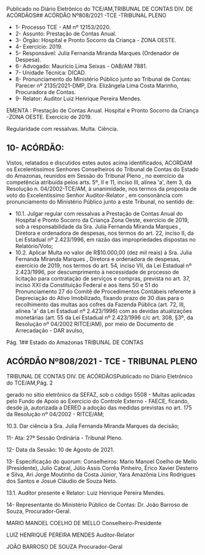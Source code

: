 Publicado  no  Diário  Eletrônico do TCE/AM,TRIBUNAL DE CONTAS DIV. DE ACÓRDÃOS## ACÓRDÃO Nº808/2021 -TCE -TRIBUNAL PLENO

- 1- Processo TCE - AM nº 12153/2020.
- 2- Assunto: Prestação de Contas Anual.
- 3- Órgão: Hospital e Pronto Socorro da Criança - ZONA OESTE.
- 4- Exercício: 2019.
- 5- Responsável: Julia Fernanda Miranda Marques (Ordenador de Despesa).
- 6- Advogado: Mauricio Lima Seixas - OAB/AM 7881.
- 7- Unidade Técnica: DICAD.
- 8- Pronunciamento  do  Ministério  Público  junto  ao  Tribunal  de  Contas: Parecer  nº 2135/2021-DMP, Dra. Elizângela Lima Costa Marinho, Procuradora de Contas.
- 9- Relator: Auditor Luiz Henrique Pereira Mendes.

EMENTA :  Prestação  de  Contas  Anual.  Hospital  e Pronto Socorro da Criança -ZONA OESTE. Exercício de 2019.

Regularidade com ressalvas. Multa. Ciência.

## 10-  ACÓRDÃO:

Vistos, relatados e discutidos estes autos acima identificados, ACORDAM os Excelentíssimos Senhores Conselheiros do Tribunal de Contas do Estado do Amazonas, reunidos em Sessão do Tribunal Pleno , no exercício da competência atribuída pelos arts. 5º, II e 11, inciso III, alínea 'a', item 3, da Resolução n. 04/2002-TCE/AM, à unanimidade, nos termos da proposta de voto do Excelentíssimo Senhor Auditor-Relator , em consonância com pronunciamento do Ministério Público junto a este Tribunal, no sentido de:

- 10.1.  Julgar regular com ressalvas a Prestação de Contas Anual do Hospital e  Pronto  Socorro  da  Criança  Zona  Oeste,  exercício  de  2019,  sob  a responsabilidade  da  Sra. Julia  Fernanda  Miranda  Marques ,  Diretora  e ordenadora de despesas, nos termos do art. 22, inciso II, da Lei Estadual nº 2.423/1996, em razão das impropriedades dispostas no Relatório/Voto;
- 10.2.  Aplicar  Multa no  valor  de R$10.000,00 (dez  mil  reais)  à  Sra. Julia Fernanda  Miranda  Marques , Diretora e ordenadora de despesas, exercício  de  2019,  nos termos  do  art.  54,  inciso  VII,  da  Lei  Estadual  nº 2.423/1996, por descumprimento à necessidade de processo de licitação para contratação de serviços e compras, prevista no art. 37, inciso XXI da Constituição  Federal  e  aos  itens  50  e  51  do  Pronunciamento  27  do Comitê  de  Procedimentos  Contábeis  referente  à  Depreciação  do  Ativo Imobilizado, fixando prazo de 30 dias para o recolhimento das multas aos cofres  da  Fazenda  Pública  (art.  72,  III,  alínea  'a'  da  Lei  Estadual  nº 2.423/1996)  com  as  devidas  atualizações  monetárias  (art.  55  da  Lei Estadual  nº  2.423/1996  c/c  art.  308,  §3º,  da  Resolução  nº  04/2002  RITCE/AM),  por  meio  de  Documento  de  Arrecadação  -  DAR  avulso,

Pág. 1## Estado do Amazonas TRIBUNAL DE CONTAS

## ACÓRDÃO Nº808/2021 - TCE - TRIBUNAL PLENO

TRIBUNAL DE CONTAS DIV. DE ACÓRDÃOSPublicado  no  Diário  Eletrônico do TCE/AM,Pág. 2

gerado  no  sítio  eletrônico  da  SEFAZ,  sob  o  código  5508  -  Multas aplicadas  pelo  Fundo  de  Apoio  ao  Exercício  do  Controle  Externo  - FAECE, ficando, desde já, autorizada a DERED a adoção das medidas previstas no art. 175 da Resolução nº 04/2002 - RITCE/AM;

10.3. Dar ciência à Sra. Julia Fernanda Miranda Marques da decisão;

11-  Ata: 27ª Sessão Ordinária - Tribunal Pleno.

12-  Data da Sessão: 10 de Agosto de 2021.

13-  Especificação do quorum: Conselheiros: Mario Manoel Coelho de Mello (Presidente), Julio Cabral, Júlio Assis Corrêa Pinheiro, Érico Xavier  Desterro e Silva, Ari  Jorge  Moutinho  da  Costa  Júnior,  Yara  Amazônia  Lins  Rodrigues  dos  Santos  e Josué Cláudio de Souza Neto.

13.1. Auditor presente e Relator: Luiz Henrique Pereira Mendes.

14-  Representante  do  Ministério  Público  de  Contas: Dr. João  Barroso  de  Souza, Procurador-Geral.

MARIO MANOEL COELHO DE MELLO Conselheiro-Presidente

LUIZ HENRIQUE PEREIRA MENDES Auditor-Relator

JOÃO BARROSO DE SOUZA Procurador-Geral